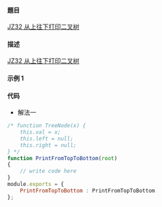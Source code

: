 #### 題目

[JZ32 从上往下打印二叉树](https://www.nowcoder.com/practice/7fe2212963db4790b57431d9ed259701?tpId=13&tqId=23280&ru=/practice/435fb86331474282a3499955f0a41e8b&qru=/ta/coding-interviews/question-ranking)

#### 描述

[JZ32 从上往下打印二叉树](https://www.nowcoder.com/practice/7fe2212963db4790b57431d9ed259701?tpId=13&tqId=23280&ru=/practice/435fb86331474282a3499955f0a41e8b&qru=/ta/coding-interviews/question-ranking)

#### 示例 1

#### 代码

- 解法一

```js
/* function TreeNode(x) {
    this.val = x;
    this.left = null;
    this.right = null;
} */
function PrintFromTopToBottom(root)
{
    // write code here
}
module.exports = {
    PrintFromTopToBottom : PrintFromTopToBottom
};
```

